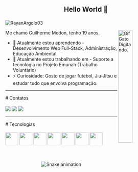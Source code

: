 ## <p align="center">Hello World 👋</p>

<!-- ... -->

<p align="left"> <img src="https://komarev.com/ghpvc/?username=RayanArgolo03&label=Profile%20views&color=0e75b6&style=flat" alt="RayanArgolo03" /></p>
<img src=https://media.tenor.com/rkY5QA5c3VAAAAAC/gato-digitando.gif" width="30%" height="30%" align="right" border-radius="50%" alt="Gif Gato Digitando.">


Me chamo Guilherme Medon, tenho 19 anos.
- 🌱 Atualmente estou aprendendo - Desenvolvimento Web Full-Stack, Administração, Educação Ambiental.
- 🔭 Atualmente estou trabalhando em - Suporte a tecnologia no Projeto Emunah (Trabalho Voluntário)
- ⚡ Curiosidade: Gosto de jogar futebol, Jiu-Jitsu e estudar tudo que envolva programação.
<hr/>
<div>
# Contatos <br/> <br/>
<a href="https://instagram.com/guilhermemedonn" target="_blank"><img src="https://img.shields.io/badge/-Instagram-%23E4405F?style=for-the-badge&logo=instagram&logoColor=white" target="_blank"></a>
<a href = "mailto:guilhermememedon@gmail.com"><img src="https://img.shields.io/badge/Gmail-D14836?style=for-the-badge&logo=gmail&logoColor=white" target="_blank"></a>
<a href="https://www.linkedin.com/in/Gmedon" target="_blank"><img src="https://img.shields.io/badge/-LinkedIn-%230077B5?style=for-the-badge&logo=linkedin&logoColor=white" target="_blank"></a>   
</div> <hr/>
<div>
# Tecnologias <br/> <br/>
<img src="https://cdn.jsdelivr.net/gh/devicons/devicon/icons/css3/css3-original.svg" width="40" height="40"/> 
<img src="https://cdn.jsdelivr.net/gh/devicons/devicon/icons/html5/html5-original.svg" width="40" height="40"/>
<img src="https://cdn.jsdelivr.net/gh/devicons/devicon/icons/javascript/javascript-original.svg" width="40" height="40"/>
<img src="https://cdn.jsdelivr.net/gh/devicons/devicon/icons/typescript/typescript-original.svg" width="40" height="40"/>
<img src="https://cdn.jsdelivr.net/gh/devicons/devicon/icons/nodejs/nodejs-original-wordmark.svg" width="40" height="40"/>
<img src="https://cdn.jsdelivr.net/gh/devicons/devicon/icons/react/react-original-wordmark.svg" width="40" height="40"/>
<img src="https://cdn.jsdelivr.net/gh/devicons/devicon/icons/git/git-original.svg" width="40" height="40"/>
<div/><br/><br/>
                                                                                                         
<div align="center">

  ![Snake animation](https://github.com/Gmedon/Gmedon/blob/output/github-contribution-grid-snake.svg)

</div>
